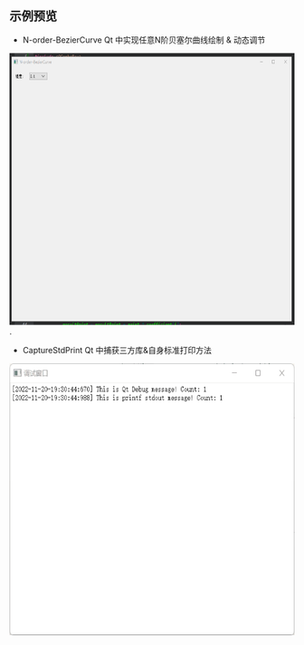 ## 示例预览

 - N-order-BezierCurve Qt 中实现任意N阶贝塞尔曲线绘制 & 动态调节

<div align=center><img src="BezierCurve.gif" width="600" height="480" /></div>.

 - CaptureStdPrint Qt 中捕获三方库&自身标准打印方法

<div align=center><img src="CaptureStdPrint.gif" width="600" height="480" /></div>